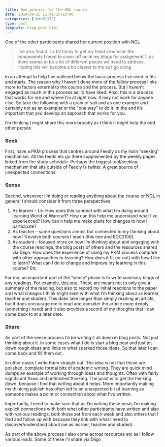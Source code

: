 ```yaml
---
title: One process for the NGL course
date: 2014-08-25 11:41:15+10:00
categories: ['edu8117']
type: post
template: blog-post.html
---
```

One of the other participants shared her current position with [NGL](http://netgl.wordpress.com/)

> I've also found it a bit tricky to get my head around all the components I need to cover off on in my blogs for assignment 1, as there seems to be a lot of different pieces we need to address. Hoping this will become a bit clearer to me as I go along.

In an attempt to help I've outlined below the basic process I've used in fits and starts. The reason why I haven't done more of the follow process links more to factors external to the course and the process. But I haven't engaged as much in this process as I'd have liked. Also, this is a process that works for me and where I'm at right now. It may not work for anyone else. So take the following with a grain of salt and as one example and certainly not as an exemplar or the "one way" to do it. In the end it’s important that you develop an approach that works for you.

I’m thinking I might share this more broadly as I think it might help the odd other person.

### Seek

First, have a PKM process that centres around Feedly as my main “seeking” mechanism. All the feeds etc go there supplemented by the weekly pages linked from the study schedule. Perhaps the biggest tool/seeking mechanism that sits outside of Feedly is twitter. A great source of unexpected connections.

### Sense

Second, whenever I’m doing or reading anything about the course or NGL in general I should consider it from three perspectives

1. As learner – I.e. How does this connect with what I’m doing around learning World of Warcraft? How can this help me understand what I’ve experienced? How can it help me make plans for changes to how I participate?
2. As teacher – same questions almost but connected to my thinking about how I’ll evolve both courses I teach (this one and EDC3100).
3. As student – focused more on how I’m thinking about and engaging with the course readings, the blog posts of others and the resources shared via Diigo. How does the experience of using my PKM process compare with other approaches to learning? How does it fit (or not) with how I like to learn? What can I do to change and improve my learning in this course? Etc.

For me, an important part of the “sense” phase is to write summary blogs of any readings. For example, [this one](/blog2/2014/07/29/some-readings-on-networked-learning/). These are meant not to only give a summary of the reading, but also to record my initial reactions to the paper and what linkages I think might exist with what I’m thinking about as learner, teacher and student. This does take longer than simply reading an article, but it does encourage me to read and consider the article more deeply (something I need) and it also provides a record of my thoughts that I can come back to at a later date.

### Share

As part of the sense process I’d be writing it all down in blog posts. Not just thinking about it. In some cases what I do is start a blog post and just jot down rough ideas and links to what sparked those ideas. So that later I can come back and fill them out.

In other cases I write them straight out. The idea is not that these are polished, complete formal bits of academic writing. They are quick mind dumps an example of working through ideas and thoughts. Often with fairly significant flaws and unfinished thinking. The point is to get the thinking down, because I find that writing about it helps. More importantly making my thinking publish has often led to an unexpected bit of learning as someone makes a point or connection about what I’ve written.

Importantly, I need to make sure that as I’m writing these posts I’m making explicit connections with both what other participants have written and also with various readings, both those set from each week and also others that I find and follow up with because they link with what I need to discover/understand about me as learner, teacher and student.

As part of the above process I also come across resources etc as I follow various leads. Some of these I’ll share via Diigo